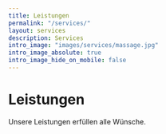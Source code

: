 ```yaml
---
title: Leistungen
permalink: "/services/"
layout: services
description: Services
intro_image: "images/services/massage.jpg"
intro_image_absolute: true
intro_image_hide_on_mobile: false
---
```


# Leistungen

Unsere Leistungen erfüllen alle Wünsche.
